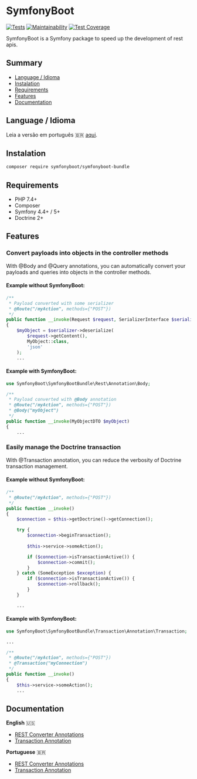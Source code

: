 # SymfonyBoot

[![Tests](https://github.com/symfonyboot/symfonyboot-bundle/actions/workflows/tests.yml/badge.svg)](https://github.com/symfonyboot/symfonyboot-bundle/actions/workflows/tests.yml)
[![Maintainability](https://api.codeclimate.com/v1/badges/00b538dd4da9d4e85f6d/maintainability)](https://codeclimate.com/github/symfonyboot/symfonyboot-bundle/maintainability)
[![Test Coverage](https://api.codeclimate.com/v1/badges/00b538dd4da9d4e85f6d/test_coverage)](https://codeclimate.com/github/symfonyboot/symfonyboot-bundle/test_coverage)

SymfonyBoot is a Symfony package to speed up the development of rest apis.

## Summary
- [Language / Idioma](#language--idioma)
- [Instalation](#instalation)
- [Requirements](#requirements)
- [Features](#features)
- [Documentation](#documentation)

## Language / Idioma

Leia a versão em português :brazil: [aqui](README_PT_BR.md).

## Instalation

```sh
composer require symfonyboot/symfonyboot-bundle
```

## Requirements

- PHP 7.4+
- Composer
- Symfony 4.4+ / 5+
- Doctrine 2+

## Features

### Convert payloads into objects in the controller methods

With @Body and @Query annotations, you can automatically convert your payloads
and queries into objects in the controller methods.

#### Example without SymfonyBoot:

```php
/**
 * Payload converted with some serializer
 * @Route("/myAction", methods={"POST"}) 
 */
public function __invoke(Request $request, SerializerInterface $serializer)
{
    $myObject = $serializer->deserialize(
        $request->getContent(),
        MyObject::class,
        'json'
    );
    ...
```

#### Example with SymfonyBoot:

```php
use SymfonyBoot\SymfonyBootBundle\Rest\Annotation\Body;

/**
 * Payload converted with @Body annotation
 * @Route("/myAction", methods={"POST"})
 * @Body("myObject")
 */
public function __invoke(MyObjectDTO $myObject)
{
    ...
```

### Easily manage the Doctrine transaction

With @Transaction annotation, you can reduce the verbosity of Doctrine transaction management.

#### Example without SymfonyBoot:

```php
/**
 * @Route("/myAction", methods={"POST"}) 
 */
public function __invoke()
{
    $connection = $this->getDoctrine()->getConnection(); 

    try {
        $connection->beginTransaction();
            
        $this->service->someAction();

        if ($connection->isTransactionActive()) {
            $connection->commit();
        }
    } catch (SomeException $exception) {
        if ($connection->isTransactionActive()) {
            $connection->rollback();
        }
    }

    ...
```

#### Example with SymfonyBoot:

```php
use SymfonyBoot\SymfonyBootBundle\Transaction\Annotation\Transaction;

...

/**
 * @Route("/myAction", methods={"POST"})
 * @Transaction("myConnection")
 */
public function __invoke()
{
    $this->service->someAction();
    ...
```

## Documentation

**English** :us:
- [REST Converter Annotations](Documentation/REST.md)
- [Transaction Annotation](Documentation/TRANSACTION.md)

**Portuguese** :brazil:
- [REST Converter Annotations](Documentation/REST_PT_BR.md)
- [Transaction Annotation](Documentation/TRANSACTION_PT_BR.md)
